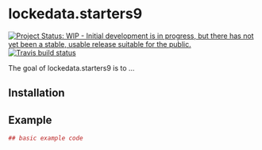 
<!-- README.md is generated from README.Rmd. Please edit that file -->

# lockedata.starters9

<!-- badges: start -->

[![Project Status: WIP - Initial development is in progress, but there
has not yet been a stable, usable release suitable for the
public.](https://www.repostatus.org/badges/latest/wip.svg)](https://www.repostatus.org/#wip)
[![Travis build
status](https://travis-ci.org/maelle/lockedata.starters9.svg?branch=master)](https://travis-ci.org/maelle/lockedata.starters9)
<!-- badges: end -->

The goal of lockedata.starters9 is to …

## Installation

## Example

``` r
## basic example code
```
